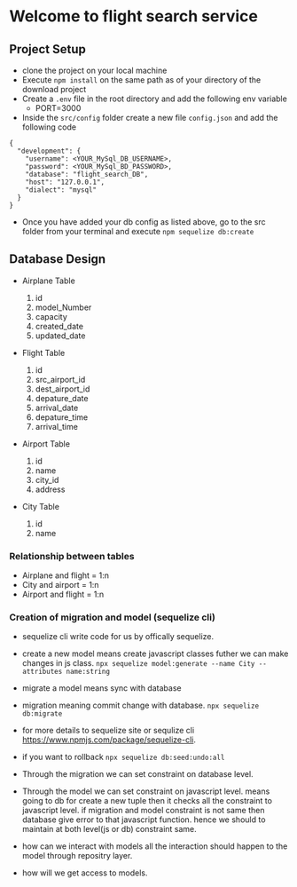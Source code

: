 # Welcome to flight search service

## Project Setup
- clone the project on your local machine
- Execute `npm install` on the same path as of your directory of the download project
- Create a `.env` file in the root directory and add the following env variable
	- PORT=3000
- Inside the `src/config` folder create a new file `config.json` and add the following code
```
{
  "development": {
    "username": <YOUR_MySql_DB_USERNAME>,
    "password": <YOUR_MySql_BD_PASSWORD>,
    "database": "flight_search_DB",
    "host": "127.0.0.1",
    "dialect": "mysql"
  }
}
```
- Once you have added your db config as listed above, go to the src folder from your terminal and execute 
  `npm sequelize db:create`

## Database Design
  - Airplane Table
    1. id
    2. model_Number
    3. capacity
    4. created_date
    5. updated_date

  - Flight Table
    1. id
    2. src_airport_id
    3. dest_airport_id
    4. depature_date
    5. arrival_date
    6. depature_time
    7. arrival_time

  - Airport Table
    1. id
    2. name
    3. city_id
    4. address

  - City Table
    1. id
    2. name

### Relationship between tables 
- Airplane and flight = 1:n
- City and airport = 1:n
- Airport and flight = 1:n

### Creation of migration and model (sequelize cli)
- sequelize cli write code for us by offically sequelize.
- create a new model means create javascript classes futher we can make changes in js class.
  `npx sequelize model:generate --name City --attributes name:string`
- migrate a model means sync with database 
- migration meaning commit change with database.
  `npx sequelize db:migrate`
- for more details to sequelize site or sequlize cli https://www.npmjs.com/package/sequelize-cli.
- if you want to rollback
  `npx sequelize db:seed:undo:all`

- Through the migration we can set constraint on database level.

- Through the model we can set constraint on javascript level.
  means going to db for create a new tuple then it checks all the constraint to javascript level. if migration and model constraint is not same then database give error to that javascript function. hence we should to maintain at both level(js or db) constraint same.

- how can we interact with models
  all the interaction should happen to the model through repositry layer.
- how will we get access to models.
  
